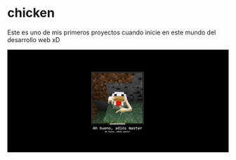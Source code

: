 # chicken
Este es uno de mis primeros proyectos cuando inicie en este mundo del desarrollo web xD

![imagen del pollo](https://raw.githubusercontent.com/pskey35/chicken/main/polloCaptura.PNG)
